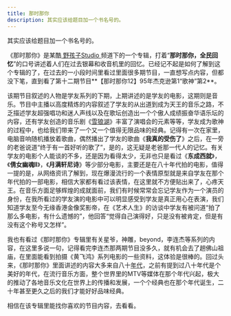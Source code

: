 ```yaml
---
title: 那时那你
description: 其实应该给题目加一个书名号的。
---
```


其实应该给题目加一个书名号的。

《那时那你》是某酷<a href="https://i.youku.com/zhnliang" target="_blank"> 野孩子Studio </a>频道下的一个专辑，打着“**那时那你，全民回忆**”的口号讲述着人们在过去银幕和收音机里的回忆。已经记不起是如何了解到这个专辑的了，在过去的一小段时间里看过里面很多期节目，一直想写点内容，但都没下笔，直到看了第十二期节目**【那时那你12】95年杰克逊第1“歌神”第2**。

该期节目叙述的人物是学友系列的下期，上期讲述的是学友的电影，这期则是音乐。节目中主播以高度精炼的内容叙述了学友的从出道到成为天王的音乐之路，不乏描述学友超强唱功和迷人声线以及在歌坛创造出一个个傲人成绩振奋华语乐坛的内容，还有学友创造的音乐剧《<a href="/xlh/" target="_blank">雪狼湖</a>》丰富了演唱会的元素等等，学友成为歌神的过程中，也给我们带来了一个又一个值得无限品味的经典。记得有一次在家里，电脑音响随机播放着歌曲，偶然播出了学友的歌曲《**我真的受伤了**》之后，在一旁的老爸说道“终于有一首好听的歌了”，是的，这无疑是老爸那一代人的记忆。有关学友的电影个人能谈的不多，还是因为看得太少，无非也只是看过《**东成西就**》，《**倩女幽魂II**》，《**月满轩尼诗**》等少部分电影，主要还是在八十年代拍的电影，值得一提的是，从网络资讯了解到，现在爆漫流行的一个表情原型就是来自学友在那个年代拍的一部电影，相信大家都有看过该表情，在这里就不方便贴出来了，心疼天王。在音乐方面足够辉煌的成就面前，我们有时候常常会忘记学友作为一个演员的身份，在我所看过的学友演的电影中可以明显感受到学友是真正用心在表演，我们知道学友至今无缘香港金像奖影帝，在《艺术人生》的访谈中学友有被问道“拍了那么多电影，有什么遗憾的”，他回答“觉得自己演得好，只是没有被肯定，但是有没有这个称号又怎样”。

我也有看过《那时那你》专辑里有关星爷，神雕，beyond，李连杰等系列的内容，在这里多说一句，记得看完李连杰那两期节目没多久，就有机会去了趟佛山祖庙，在里面能看到拍摄《黄飞鸿》系列电影的一些资料，这体验是很棒的。回过头来，《那时那你》里面讲述的内容大多来自八十<a href="/sdynd/" target="_blank">年代</a>，之前有提到过八十年代是个美好的年代，在流行音乐方面，整个世界里的MTV等媒体在那个年代兴起，极大的推动了各地音乐文化在世界上的传播和发展，一个个经典也在那个年代诞生，二十年甚至更久之后的我们才能好好品味经典。

相信在该专辑里能找你喜欢的节目内容，去看看。
